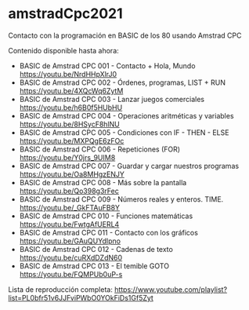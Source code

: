 # amstradCpc2021

Contacto con la programación en BASIC de los 80 usando Amstrad CPC

Contenido disponible hasta ahora:

 - BASIC de Amstrad CPC 001 - Contacto + Hola, Mundo https://youtu.be/NrdHHpXlrJ0
 - BASIC de Amstrad CPC 002 - Órdenes, programas, LIST + RUN https://youtu.be/4XQcWq6ZytM
 - BASIC de Amstrad CPC 003 - Lanzar juegos comerciales https://youtu.be/h6B0f5HUbHU
 - BASIC de Amstrad CPC 004 - Operaciones aritméticas y variables https://youtu.be/8HSycF8hlNU
 - BASIC de Amstrad CPC 005 - Condiciones con IF - THEN - ELSE https://youtu.be/MXPQgE6zFOc
 - BASIC de Amstrad CPC 006 - Repeticiones (FOR) https://youtu.be/Y0jrs_9UIM8
 - BASIC de Amstrad CPC 007 - Guardar y cargar nuestros programas https://youtu.be/Oa8MHgzENJY
 - BASIC de Amstrad CPC 008 - Más sobre la pantalla https://youtu.be/Qo398g3rFec
 - BASIC de Amstrad CPC 009 - Números reales y enteros. TIME. https://youtu.be/_GkFTAuFB8Y
 - BASIC de Amstrad CPC 010 - Funciones matemáticas https://youtu.be/FwtgAfUERL4
 - BASIC de Amstrad CPC 011 - Contacto con los gráficos https://youtu.be/GAuQUYdIpno
 - BASIC de Amstrad CPC 012 - Cadenas de texto https://youtu.be/cuRXdDZdN60
 - BASIC de Amstrad CPC 013 - El temible GOTO https://youtu.be/FQMPUb0uP-s


Lista de reproducción completa:
https://www.youtube.com/playlist?list=PL0bfr51v6JJFviPWbO0YOkFiDs1Gf5Zyt
